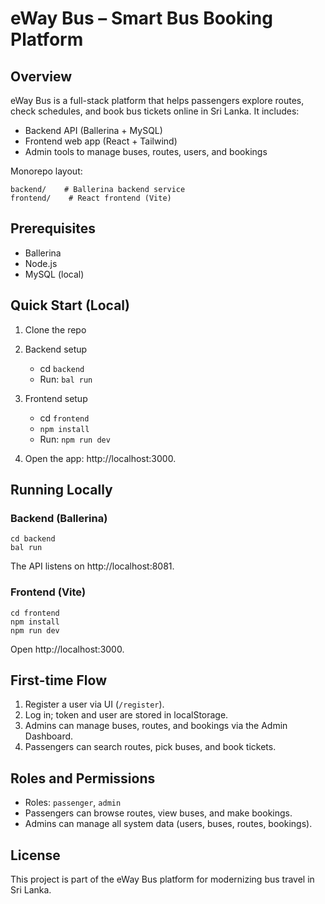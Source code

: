 
# eWay Bus – Smart Bus Booking Platform

## Overview
eWay Bus is a full-stack platform that helps passengers explore routes, check schedules, and book bus tickets online in Sri Lanka. It includes:
- Backend API (Ballerina + MySQL)
- Frontend web app (React + Tailwind)
- Admin tools to manage buses, routes, users, and bookings

Monorepo layout:
```
backend/    # Ballerina backend service
frontend/    # React frontend (Vite)
```

## Prerequisites
- Ballerina
- Node.js
- MySQL (local)

## Quick Start (Local)
1) Clone the repo

2) Backend setup
   - cd `backend`
   - Run: `bal run`

3) Frontend setup
   - cd `frontend`
   - `npm install`
   - Run: `npm run dev`

4) Open the app: http://localhost:3000.

## Running Locally

### Backend (Ballerina)
```
cd backend
bal run
```
The API listens on http://localhost:8081.

### Frontend (Vite)
```
cd frontend
npm install
npm run dev
```
Open http://localhost:3000.

## First-time Flow
1) Register a user via UI (`/register`).
2) Log in; token and user are stored in localStorage.
3) Admins can manage buses, routes, and bookings via the Admin Dashboard.
4) Passengers can search routes, pick buses, and book tickets.

## Roles and Permissions
- Roles: `passenger`, `admin`
- Passengers can browse routes, view buses, and make bookings.
- Admins can manage all system data (users, buses, routes, bookings).

## License
This project is part of the eWay Bus platform for modernizing bus travel in Sri Lanka.
